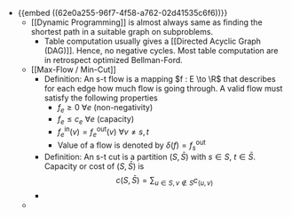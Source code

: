 - {{embed ((62e0a255-96f7-4f58-a762-02d41535c6f6))}}
	- [[Dynamic Programming]] is almost always same as finding the shortest path in a suitable graph on subproblems.
		- Table computation usually gives a [[Directed Acyclic Graph (DAG)]]. Hence, no negative cycles. Most table computation are in retrospect optimized Bellman-Ford.
	- [[Max-Flow / Min-Cut]]
		- Definition: An s-t flow is a mapping $f : E \to \R$ that describes for each edge how much flow is going through. A valid flow must satisfy the following properties
			- $f_e \ge 0\  \forall e$ (non-negativity)
			- $f_e \le c_e \ \forall e$ (capacity)
			- ${f^\mathrm{in}_e(v)} = f^\mathrm{out}_e(v) \ \forall v \ne s,t$
			- Value of a flow is denoted by $\delta(f) = f^\mathrm{out}_s$
		- Definition: An s-t cut is a partition $(S, \bar{S})$ with $s \in S$, $t \in \bar{S}$. Capacity or cost of $(S , \bar{S})$ is
		  $$
		  c(S, \bar{S}) = \sum_{u \in S, v \notin S} c_{(u,v)}
		  $$
		-
	-